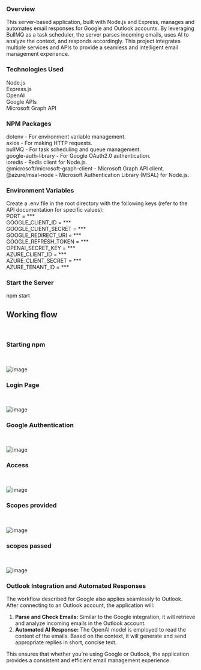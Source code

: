 ### Overview
This server-based application, built with Node.js and Express, manages and automates email responses for Google and Outlook accounts. By leveraging BullMQ as a task scheduler, the server parses incoming emails, uses AI to analyze the context, and responds accordingly. This project integrates multiple services and APIs to provide a seamless and intelligent email management experience.

### Technologies Used
Node.js<br>
Express.js<br>
OpenAI<br>
Google APIs<br>
Microsoft Graph API<br>
### NPM Packages
dotenv - For environment variable management.<br>
axios - For making HTTP requests.<br>
bullMQ - For task scheduling and queue management.<br>
google-auth-library - For Google OAuth2.0 authentication.<br>
ioredis - Redis client for Node.js.<br>
@microsoft/microsoft-graph-client - Microsoft Graph API client.<br>
@azure/msal-node - Microsoft Authentication Library (MSAL) for Node.js.<br>
### Environment Variables
Create a .env file in the root directory with the following keys (refer to the API documentation for specific values):<br>
PORT = ***<br>
GOOGLE_CLIENT_ID = ***<br>
GOOGLE_CLIENT_SECRET = ***<br>
GOOGLE_REDIRECT_URI = ***<br>
GOOGLE_REFRESH_TOKEN = ***<br>
OPENAI_SECRET_KEY = ***<br>
AZURE_CLIENT_ID = ***<br>
AZURE_CLIENT_SECRET = *** <br>
AZURE_TENANT_ID = ***<br>
### Start the Server 

npm start
<br>

## Working flow

<br>

### Starting npm 
<br>

![image](https://github.com/user-attachments/assets/b573bf1f-c36d-429e-8418-4e070cb3a940)
<br>
### Login Page
<br>

![image](https://github.com/user-attachments/assets/36d4e075-b2a8-4a4e-a77d-3ab6b6996bdf)
<br>
### Google Authentication
<br>

![image](https://github.com/user-attachments/assets/f0e8b7ce-7bcd-4b93-ba57-0fb477c4ebe4)
<br>
### Access
<br>

![image](https://github.com/user-attachments/assets/79ddac09-bc5b-43d2-b6ca-c197a66a2d7f)
<br>
### Scopes provided
<br>

![image](https://github.com/user-attachments/assets/bff86bc2-6383-4df9-8afb-582256199674)
<br>
### scopes passed
<br>

![image](https://github.com/user-attachments/assets/362e7429-968d-4605-9e24-ba18052bd0a6)

### Outlook Integration and Automated Responses

The workflow described for Google also applies seamlessly to Outlook. After connecting to an Outlook account, the application will:

1. **Parse and Check Emails:** Similar to the Google integration, it will retrieve and analyze incoming emails in the Outlook account.
2. **Automated AI Response:** The OpenAI model is employed to read the content of the emails. Based on the context, it will generate and send appropriate replies in short, concise text.

This ensures that whether you're using Google or Outlook, the application provides a consistent and efficient email management experience.










